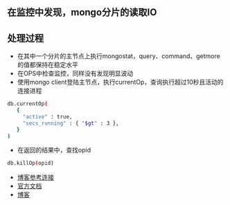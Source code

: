 ## 在监控中发现，mongo分片的读取IO
## 处理过程
- 在其中一个分片的主节点上执行mongostat，query、command、getmore的值都保持在稳定水平
- 在OPS中检查监控，同样没有发现明显波动
- 使用mongo client登陆主节点，执行currentOp，查询执行超过10秒且活动的连接进程
```bash
db.currentOp(
   {
     "active" : true,
     "secs_running" : { "$gt" : 3 },
   }
)
```
- 在返回的结果中，查找opid
```bash
db.killOp(opid)
```

- [博客参考连接](http://www.mongoing.com/archives/2563)
- [官方文档](https://docs.mongodb.com/v3.4/reference/command/currentOp/)
- [博客](https://jacoobwang.github.io/2018/10/26/Mongodb%20currentop%E7%9B%91%E6%8E%A7/)